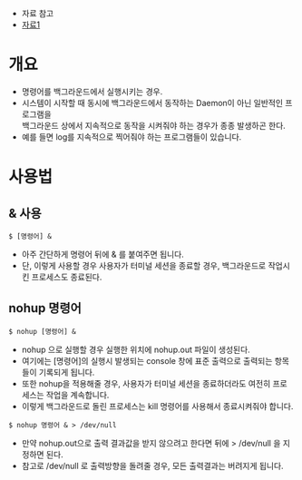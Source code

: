- 자료 참고
- [자료1](https://m.blog.naver.com/PostView.naver?isHttpsRedirect=true&blogId=lge920904&logNo=220687339025)

# 개요 
- 명령어를 백그라운드에서 실행시키는 경우.
- 시스템이 시작할 때 동시에 백그라운드에서 동작하는 Daemon이 아닌 일반적인 프로그램을 <br>
  백그라운드 상에서 지속적으로 동작을 시켜줘야 하는 경우가 종종 발생하곤 한다. 
- 예를 들면 log를 지속적으로 찍어줘야 하는 프로그램들이 있습니다. 

# 사용법
## & 사용
```
$ [명령어] &
```
- 아주 간단하게 명령어 뒤에 & 를 붙여주면 됩니다. 
- 단, 이렇게 사용할 경우 사용자가 터미널 세션을 종료할 경우, 백그라운드로 작업시킨 프로세스도 종료된다.

## nohup 명령어
```
$ nohup [명령어] &
```
- nohup 으로 실행할 경우 실행한 위치에 nohup.out 파일이 생성된다. 
- 여기에는 [명령어]의 실행시 발생되는 console 창에 표준 출력으로 출력되는 항목들이 기록되게 됩니다.
- 또한 nohup을 적용해줄 경우, 사용자가 터미널 세션을 종료하더라도 여전히 프로세스는 작업을 계속합니다.
- 이렇게 백그라운드로 돌린 프로세스는 kill 명령어를 사용해서 종료시켜줘야 합니다. 

```
$ nohup 명령어 & > /dev/null
```
- 만약 nohup.out으로 출력 결과값을 받지 않으려고 한다면 뒤에 > /dev/null 을 지정하면 된다. 
- 참고로 /dev/null 로 출력방향을 돌려줄 경우, 모든 출력결과는 버려지게 됩니다. 


